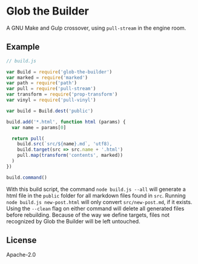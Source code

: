 # Glob the Builder

A GNU Make and Gulp crossover, using `pull-stream` in the engine room.

## Example

```js
// build.js

var Build = require('glob-the-builder')
var marked = require('marked')
var path = require('path')
var pull = require('pull-stream')
var transform = require('prop-transform')
var vinyl = require('pull-vinyl')

var build = Build.dest('public')

build.add('*.html', function html (params) {
  var name = params[0]

  return pull(
    build.src(`src/${name}.md`, 'utf8),
    build.target(src => src.name + '.html')
    pull.map(transform('contents', marked))
  )
})

build.command()
```

With this build script, the command `node build.js --all` will generate a html file in the `public` folder for all markdown files found in `src`. Running `node build.js new-post.html` will only convert `src/new-post.md`, if it exists. Using the `--clean` flag on either command will delete all generated files before rebuilding. Because of the way we define targets, files not recognized by Glob the Builder will be left untouched.

## License

Apache-2.0
